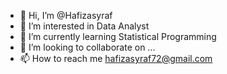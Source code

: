 - 👋 Hi, I’m @Hafizasyraf
- 👀 I’m interested in Data Analyst
- 🌱 I’m currently learning Statistical Programming
- 💞️ I’m looking to collaborate on ...
- 📫 How to reach me hafizasyraf72@gmail.com

<!---
Hafizasyraf/Hafizasyraf is a ✨ special ✨ repository because its `README.md` (this file) appears on your GitHub profile.
You can click the Preview link to take a look at your changes.
--->
